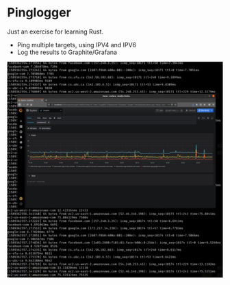 # Pinglogger

Just an exercise for learning Rust.

- Ping multiple targets, using IPV4 and IPV6
- Log the results to Graphite/Grafana

![Grafana](grafana.png)
